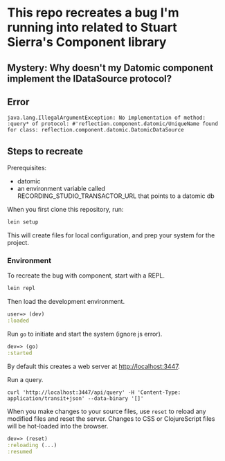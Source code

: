 # This repo recreates a bug I'm running into related to Stuart Sierra's Component library
## Mystery: Why doesn't my Datomic component implement the IDataSource protocol?

## Error

`java.lang.IllegalArgumentException: No implementation of method: :query* of protocol: #'reflection.component.datomic/UniqueName found for class: reflection.component.datomic.DatomicDataSource`

## Steps to recreate 

Prerequisites: 
- datomic
- an environment variable called RECORDING_STUDIO_TRANSACTOR_URL that points to a datomic db

When you first clone this repository, run:

```sh
lein setup
```

This will create files for local configuration, and prep your system
for the project.

### Environment

To recreate the bug with component, start with a REPL.

```sh
lein repl
```

Then load the development environment.

```clojure
user=> (dev)
:loaded
```

Run `go` to initiate and start the system (ignore js error).

```clojure
dev=> (go)
:started
```

By default this creates a web server at <http://localhost:3447>.

Run a query.

```
curl 'http://localhost:3447/api/query' -H 'Content-Type: application/transit+json' --data-binary '[]'
```


When you make changes to your source files, use `reset` to reload any
modified files and reset the server. Changes to CSS or ClojureScript
files will be hot-loaded into the browser.

```clojure
dev=> (reset)
:reloading (...)
:resumed
```
